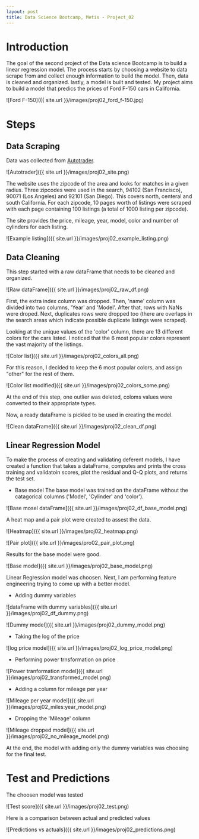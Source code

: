 ```yaml
---
layout: post
title: Data Science Bootcamp, Metis - Project_02
---
```


<style>
img {
 display: block;
 max-width: 100%;
 margin: 0 0 1rem;
 border-radius: 5px;
 margin-left: auto;
  margin-right: auto
}
p {
font-size: "12";
}
</style>

# Introduction

The goal of the second project of the Data science Bootcamp is to build a linear regression model. The process starts by choosing a website to data scrape from and collect enough information to build the model. Then, data is cleaned and organized. lastly, a model is built and tested. My project aims to build a model that predics the prices of Ford F-150 cars in California.

![Ford F-150]({{ site.url }}/images/proj02_ford_f-150.jpg)

# Steps

## Data Scraping
Data was collected from [Autotrader](http://autotrader.com).

![Autotrader]({{ site.url }}/images/proj02_site.png)

The website uses the zipcode of the area and looks for matches in a given radius. Three zipcodes were used in the search, 94102 (San Francisco), 90071 (Los Angeles) and 92101 (San Diego). This covers north, centeral and south California. For each zipcode, 10 pages worth of listings were scraped with each page containing 100 listings (a total of 1000 listing per zipcode).

The site provides the price, mileage, year, model, color and number of cylinders for each listing.

![Example listing]({{ site.url }}/images/proj02_example_listing.png)

## Data Cleaning
This step started with a raw dataFrame that needs to be cleaned and organized.

![Raw dataFrame]({{ site.url }}/images/proj02_raw_df.png)

First, the extra index column was dropped. Then, 'name' column was divided into two columns, 'Year' and 'Model'. After that, rows with NaNs were droped. Next, duplicates rows were dropped too (there are overlaps in the search areas which indicate possible duplicate listings were scraped).

Looking at the unique values of the 'color' column, there are 13 different colors for the cars listed. I noticed that the 6 most popular colors represent the vast majority of the listings.

![Color list]({{ site.url }}/images/proj02_colors_all.png)

For this reason, I decided to keep the 6 most popular colors, and assign "other" for the rest of them.

![Color list modified]({{ site.url }}/images/proj02_colors_some.png)

At the end of this step, one outlier was deleted, coloms values were converted to their appropriate types.

Now, a ready dataFrame is pickled to be used in creating the model.

![Clean dataFrame]({{ site.url }}/images/proj02_clean_df.png)

## Linear Regression Model
To make the process of creating and validating deferent models, I have created a function that takes a dataFrame, computes and prints the cross training and validatoin scores, plot the residual and Q-Q plots, and returns the test set.

- Base model
The base model was trained on the dataFrame without the catagorical columns ('Model', 'Cylinder' and 'color').

![Base mosel dataFrame]({{ site.url }}/images/proj02_df_base_model.png)

A heat map and a pair plot were created to assest the data.

![Heatmap]({{ site.url }}/images/proj02_heatmap.png)

![Pair plot]({{ site.url }}/images/pro02_pair_plot.png)

Results for the base model were good.

![Base model]({{ site.url }}/images/proj02_base_model.png)

Linear Regression model was choosen. Next, I am performing feature engineering trying to come up with a better model.

- Adding dummy variables

![dataFrame with dummy variables]({{ site.url }}/images/proj02_df_dummy.png)

![Dummy model]({{ site.url }}/images/proj02_dummy_model.png)

- Taking the log of the price

![log price model]({{ site.url }}/images/proj02_log_price_model.png)

- Performing power trnsformation on price

![Power tranformation model]({{ site.url }}/images/proj02_transformed_model.png)

- Adding a column for mileage per year

![Mileage per year model]({{ site.url }}/images/proj02_miles:year_model.png)

- Dropping the 'Mileage' column

![Mileage dropped model]({{ site.url }}/images/proj02_no_mileage_model.png)

At the end, the model with adding only the dummy variables was choosing for the final test.
  
# Test and Predictions

The choosen model was tested

![Test score]({{ site.url }}/images/proj02_test.png)

Here is a comparison between actual and predicted values

![Predictions vs actuals]({{ site.url }}/images/proj02_predictions.png)
